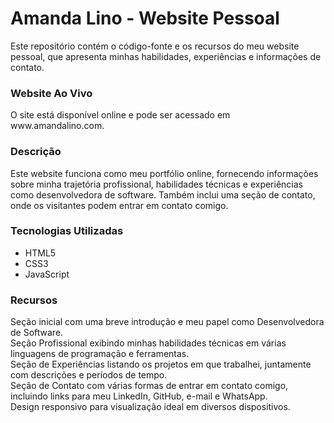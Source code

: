 <h1>Amanda Lino - Website Pessoal</h1>
Este repositório contém o código-fonte e os recursos do meu website pessoal, que apresenta minhas habilidades, experiências e informações de contato.<br>

<h3>Website Ao Vivo</h3>
O site está disponível online e pode ser acessado em www.amandalino.com.
<br>

<h3>Descrição</h3>
Este website funciona como meu portfólio online, fornecendo informações sobre minha trajetória profissional, habilidades técnicas e experiências como desenvolvedora de software. Também inclui uma seção de contato, onde os visitantes podem entrar em contato comigo.

<h3>Tecnologias Utilizadas</h3>
<ul>
  <li>HTML5</li>
  <li>CSS3</li>
  <li>JavaScript
</li>
</ul>

<h3>Recursos</h3>
Seção inicial com uma breve introdução e meu papel como Desenvolvedora de Software.<br>
Seção Profissional exibindo minhas habilidades técnicas em várias linguagens de programação e ferramentas.<br>
Seção de Experiências listando os projetos em que trabalhei, juntamente com descrições e períodos de tempo.<br>
Seção de Contato com várias formas de entrar em contato comigo, incluindo links para meu LinkedIn, GitHub, e-mail e WhatsApp.<br>
Design responsivo para visualização ideal em diversos dispositivos.
